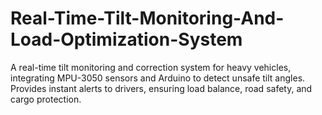 # Real-Time-Tilt-Monitoring-And-Load-Optimization-System
A real-time tilt monitoring and correction system for heavy vehicles, integrating MPU-3050 sensors and Arduino to detect unsafe tilt angles. Provides instant alerts to drivers, ensuring load balance, road safety, and cargo protection.
